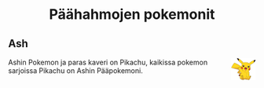 <h1 align="center">Päähahmojen pokemonit</h1>

<h2>Ash</h2> 
<p><img align="right" width="50" length="50" src="76479dd91dc55c2768ddccfc30a4fbf5.png">Ashin Pokemon ja paras kaveri on Pikachu, kaikissa pokemon sarjoissa Pikachu on Ashin Pääpokemoni.</p>
